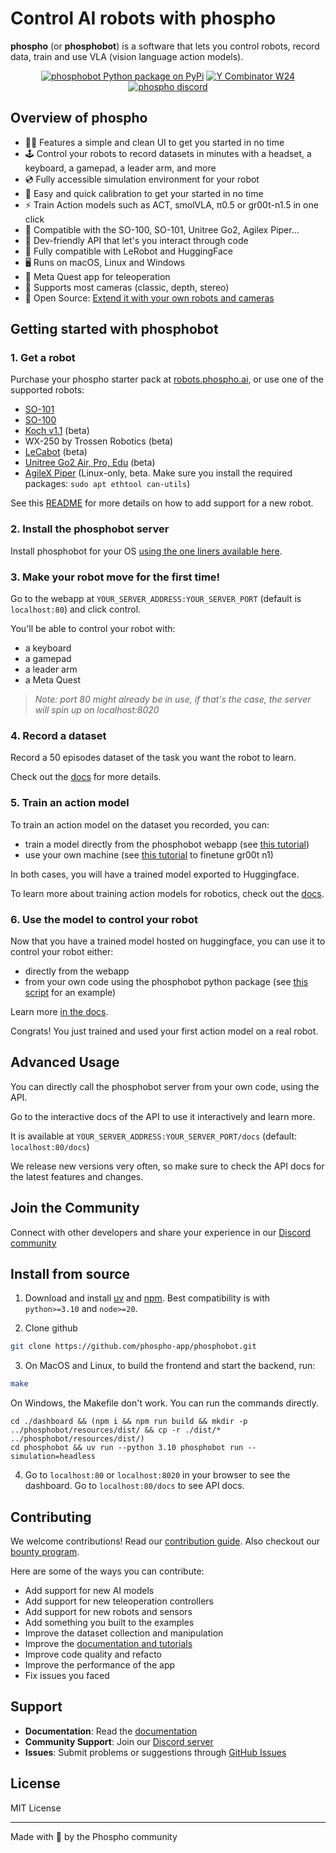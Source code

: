 # Control AI robots with phospho

**phospho** (or **phosphobot**) is a software that lets you control robots, record data, train and use VLA (vision language action models).

<div align="center">

<a href="https://pypi.org/project/phosphobot/"><img src="https://img.shields.io/pypi/v/phosphobot?style=flat-square&label=pypi+phospho" alt="phosphobot Python package on PyPi"></a>
<a href="https://www.ycombinator.com/companies/phospho"><img src="https://img.shields.io/badge/Y%20Combinator-W24-orange?style=flat-square" alt="Y Combinator W24"></a>
<a href="https://discord.gg/cbkggY6NSK"><img src="https://img.shields.io/discord/1106594252043071509" alt="phospho discord"></a>

</div>

## Overview of phospho

- 🧑‍💻 Features a simple and clean UI to get you started in no time
- 🕹️ Control your robots to record datasets in minutes with a headset, a keyboard, a gamepad, a leader arm, and more
- 💿 Fully accessible simulation environment for your robot
- 🔢 Easy and quick calibration to get your started in no time
- ⚡ Train Action models such as ACT, smolVLA, π0.5 or gr00t-n1.5 in one click
- 🦾 Compatible with the SO-100, SO-101, Unitree Go2, Agilex Piper...
- 🚪 Dev-friendly API that let's you interact through code
- 🤗 Fully compatible with LeRobot and HuggingFace
- 🖥️ Runs on macOS, Linux and Windows
- 🥽 Meta Quest app for teleoperation
- 📸 Supports most cameras (classic, depth, stereo)
- 🔌 Open Source: [Extend it with your own robots and cameras](https://github.com/phospho-app/phosphobot/tree/main/phosphobot)

## Getting started with phosphobot

### 1. Get a robot

Purchase your phospho starter pack at [robots.phospho.ai](https://robots.phospho.ai/starter-pack), or use one of the supported robots:

- [SO-101](https://docs.phospho.ai/so-101/quickstart)
- [SO-100](https://docs.phospho.ai/so-100/quickstart)
- [Koch v1.1](https://github.com/jess-moss/koch-v1-1) (beta)
- WX-250 by Trossen Robotics (beta)
- [LeCabot](https://github.com/phospho-app/lecabot) (beta)
- [Unitree Go2 Air, Pro, Edu](https://shop.unitree.com/en-fr/products/unitree-go2) (beta)
- [AgileX Piper](https://global.agilex.ai/products/piper) (Linux-only, beta. Make sure you install the required packages: `sudo apt ethtool can-utils`)

See this [README](phosphobot/README.md) for more details on how to add support for a new robot.

### 2. Install the phosphobot server

Install phosphobot for your OS [using the one liners available here](https://docs.phospho.ai/installation).

### 3. Make your robot move for the first time!

Go to the webapp at `YOUR_SERVER_ADDRESS:YOUR_SERVER_PORT` (default is `localhost:80`) and click control.

You'll be able to control your robot with:

- a keyboard
- a gamepad
- a leader arm
- a Meta Quest

> _Note: port 80 might already be in use, if that's the case, the server will spin up on localhost:8020_

### 4. Record a dataset

Record a 50 episodes dataset of the task you want the robot to learn.

Check out the [docs](https://docs.phospho.ai/basic-usage/dataset-recording) for more details.

### 5. Train an action model

To train an action model on the dataset you recorded, you can:

- train a model directly from the phosphobot webapp (see [this tutorial](https://docs.phospho.ai/basic-usage/training))
- use your own machine (see [this tutorial](tutorials/00_finetune_gr00t_vla.md) to finetune gr00t n1)

In both cases, you will have a trained model exported to Huggingface.

To learn more about training action models for robotics, check out the [docs](https://docs.phospho.ai/basic-usage/training).

### 6. Use the model to control your robot

Now that you have a trained model hosted on huggingface, you can use it to control your robot either:

- directly from the webapp
- from your own code using the phosphobot python package (see [this script](scripts/quickstart_ai_gr00t.py) for an example)

Learn more [in the docs](https://docs.phospho.ai/basic-usage/inference).

Congrats! You just trained and used your first action model on a real robot.

## Advanced Usage

You can directly call the phosphobot server from your own code, using the API.

Go to the interactive docs of the API to use it interactively and learn more.

It is available at `YOUR_SERVER_ADDRESS:YOUR_SERVER_PORT/docs` (default: `localhost:80/docs`)

We release new versions very often, so make sure to check the API docs for the latest features and changes.

## Join the Community

Connect with other developers and share your experience in our [Discord community](https://discord.gg/cbkggY6NSK)

## Install from source

1. Download and install [uv](https://docs.astral.sh/uv/getting-started/installation/) and [npm](https://docs.npmjs.com/downloading-and-installing-node-js-and-npm). Best compatibility is with `python>=3.10` and `node>=20`.

2. Clone github

```bash
git clone https://github.com/phospho-app/phosphobot.git
```

3. On MacOS and Linux, to build the frontend and start the backend, run:

```bash
make
```

On Windows, the Makefile don't work. You can run the commands directly.

```
cd ./dashboard && (npm i && npm run build && mkdir -p ../phosphobot/resources/dist/ && cp -r ./dist/* ../phosphobot/resources/dist/)
cd phosphobot && uv run --python 3.10 phosphobot run --simulation=headless
```

4. Go to `localhost:80` or `localhost:8020` in your browser to see the dashboard. Go to `localhost:80/docs` to see API docs.

## Contributing

We welcome contributions! Read our [contribution guide](./CONTRIBUTING.md). Also checkout our [bounty program](https://docs.google.com/spreadsheets/d/1NKyKoYbNcCMQpTzxbNJeoKWucPzJ5ULJkuiop4Av8ZQ/edit?gid=0#gid=0).

Here are some of the ways you can contribute:

- Add support for new AI models
- Add support for new teleoperation controllers
- Add support for new robots and sensors
- Add something you built to the examples
- Improve the dataset collection and manipulation
- Improve the [documentation and tutorials](https://github.com/phospho-app/docs)
- Improve code quality and refacto
- Improve the performance of the app
- Fix issues you faced

## Support

- **Documentation**: Read the [documentation](https://docs.phospho.ai)
- **Community Support**: Join our [Discord server](https://discord.gg/cbkggY6NSK)
- **Issues**: Submit problems or suggestions through [GitHub Issues](https://github.com/phospho-app/phosphobot/issues)

## License

MIT License

---

Made with 💚 by the Phospho community
